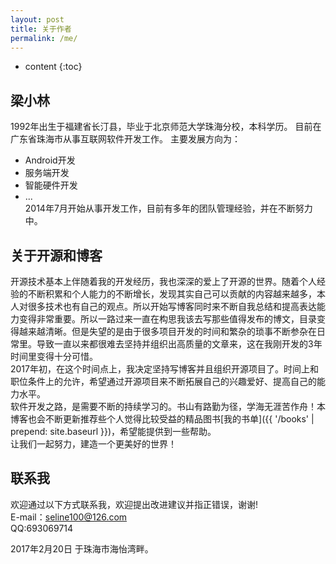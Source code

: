 ```yaml
---
layout: post
title: 关于作者
permalink: /me/
---
```


* content
{:toc}


梁小林
-----------------------------------------------------------------

1992年出生于福建省长汀县，毕业于北京师范大学珠海分校，本科学历。
目前在广东省珠海市从事互联网软件开发工作。
主要发展方向为：
+ Android开发
+ 服务端开发
+ 智能硬件开发
+ ...  
2014年7月开始从事开发工作，目前有多年的团队管理经验，并在不断努力中。

关于开源和博客
-----------------------------------------------------------------
开源技术基本上伴随着我的开发经历，我也深深的爱上了开源的世界。随着个人经验的不断积累和个人能力的不断增长，发现其实自己可以贡献的内容越来越多，本人对很多技术也有自己的观点。所以开始写博客同时来不断自我总结和提高表达能力变得非常重要。所以一路过来一直在构思我该去写那些值得发布的博文，目录变得越来越清晰。但是失望的是由于很多项目开发的时间和繁杂的琐事不断参杂在日常里。导致一直以来都很难去坚持并组织出高质量的文章来，这在我刚开发的3年时间里变得十分可惜。  
2017年初，在这个时间点上，我决定坚持写博客并且组织开源项目了。时间上和职位条件上的允许，希望通过开源项目来不断拓展自己的兴趣爱好、提高自己的能力水平。  
软件开发之路，是需要不断的持续学习的。书山有路勤为径，学海无涯苦作舟！本博客也会不断更新推荐些个人觉得比较受益的精品图书[我的书单]({{ '/books' | prepend: site.baseurl }})，希望能提供到一些帮助。  
让我们一起努力，建造一个更美好的世界！

联系我
-----------------------------------------------------------------
欢迎通过以下方式联系我，欢迎提出改进建议并指正错误，谢谢!  
E-mail：seline100@126.com  
QQ:693069714


2017年2月20日 于珠海市海怡湾畔。                  